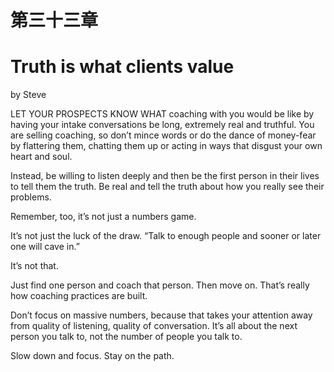 # 第三十三章

# Truth is what clients value

by Steve

LET YOUR PROSPECTS KNOW WHAT coaching with you would be like by having your intake conversations be long, extremely real and truthful. You are selling coaching, so don’t mince words or do the dance of money-fear by flattering them, chatting them up or acting in ways that disgust your own heart and soul.

Instead, be willing to listen deeply and then be the first person in their lives to tell them the truth. Be real and tell the truth about how you really see their problems.

Remember, too, it’s not just a numbers game.

It’s not just the luck of the draw. “Talk to enough people and sooner or later one will cave in.”

It’s not that.

Just find one person and coach that person. Then move on. That’s really how coaching practices are built.

Don’t focus on massive numbers, because that takes your attention away from quality of listening, quality of conversation. It’s all about the next person you talk to, not the number of people you talk to.

Slow down and focus. Stay on the path.
